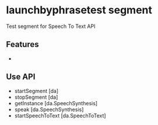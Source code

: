 launchbyphrasetest segment
=======================

Test segment for Speech To Text API

Features
-------------
- 

Use API
-------------
- startSegment [da]
- stopSegment [da]
- getInstance [da.SpeechSynthesis]
- speak [da.SpeechSynthesis]
- startSpeechToText [da.SpeechToText]
